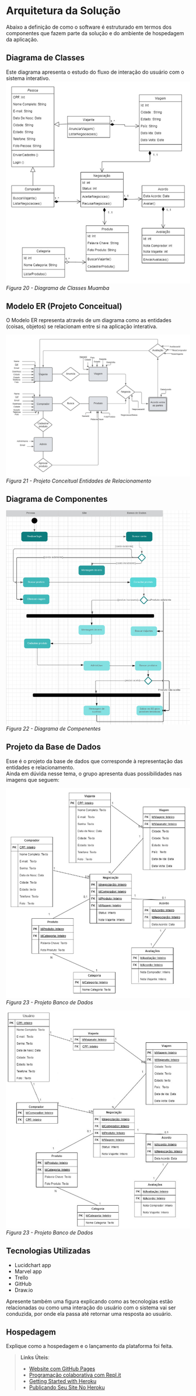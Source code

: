 # Arquitetura da Solução

Abaixo a definição de como o software é estruturado em termos dos componentes que fazem parte da solução e do ambiente de hospedagem da aplicação.

## Diagrama de Classes

Este diagrama apresenta o estudo do fluxo de interação do usuário com o sistema interativo. 
![Diagrama de Classes](img/Diagrama_de_Classes_Muamba.jpg)
<br/>*Figura 20 - Diagrama de Classes Muamba*


## Modelo ER (Projeto Conceitual)

O Modelo ER representa através de um diagrama como as entidades (coisas, objetos) se relacionam entre si na aplicação interativa.

![Modelo de Entidade de Relacionamento](img/DiagramaEntidadeRelacionamento.jpeg)
<br/>*Figura 21 - Projeto Conceitual Entidades de Relacionamento*

## Diagrama de Componentes

![Diagrama de Componentes](img/diagramadecomponentes.png)
<br/>*Figura 22 - Diagrama de Compenentes*

## Projeto da Base de Dados

Esse é o projeto da base de dados que corresponde à representação das entidades e relacionamento. 
<br/>Ainda em dúvida nesse tema, o grupo apresenta duas possibilidades nas imagens que seguem:

![Projeto Banco de Dados](img/Projeto_Banco_Dados_Muamba1.jpg)
<br/>*Figura 23 - Projeto Banco de Dados*

![Projeto Banco de Dados](img/Projeto_Banco_Dados_Muamba2.jpg)
<br/>*Figura 23 - Projeto Banco de Dados*

## Tecnologias Utilizadas

- Lucidchart app
- Marvel app
- Trello
- GitHub
- Draw.io
  
Apresente também uma figura explicando como as tecnologias estão relacionadas ou como uma interação do usuário com o sistema vai ser conduzida, por onde ela passa até retornar uma resposta ao usuário.

## Hospedagem

Explique como a hospedagem e o lançamento da plataforma foi feita.

> **Links Úteis**:
>
> - [Website com GitHub Pages](https://pages.github.com/)
> - [Programação colaborativa com Repl.it](https://repl.it/)
> - [Getting Started with Heroku](https://devcenter.heroku.com/start)
> - [Publicando Seu Site No Heroku](http://pythonclub.com.br/publicando-seu-hello-world-no-heroku.html)
